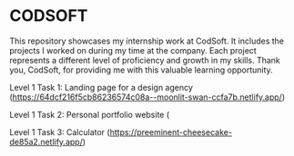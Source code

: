 # CODSOFT
This repository showcases my internship work at CodSoft. It includes the projects I worked on during my time at the company. Each project represents a different level of proficiency
and growth in my skills. Thank you, CodSoft, for providing me with this valuable learning opportunity.

Level 1 Task 1:
Landing page for a design agency (https://64dcf216f5cb86236574c08a--moonlit-swan-ccfa7b.netlify.app/)

Level 1 Task 2:
Personal portfolio website (

Level 1 Task 3:
Calculator (https://preeminent-cheesecake-de85a2.netlify.app/)
